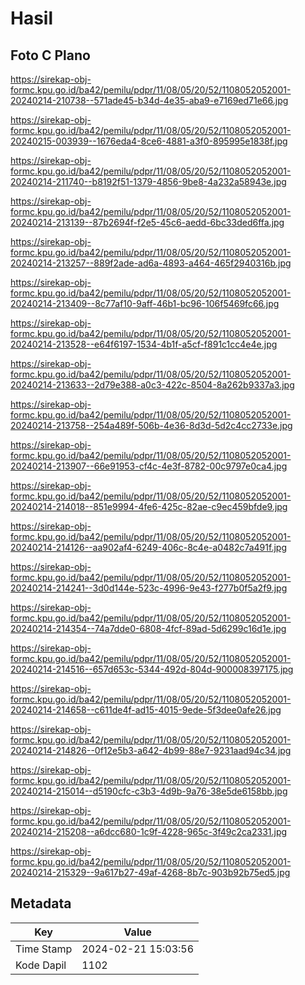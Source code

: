 # Hasil

## Foto C Plano

https://sirekap-obj-formc.kpu.go.id/ba42/pemilu/pdpr/11/08/05/20/52/1108052052001-20240214-210738--571ade45-b34d-4e35-aba9-e7169ed71e66.jpg

https://sirekap-obj-formc.kpu.go.id/ba42/pemilu/pdpr/11/08/05/20/52/1108052052001-20240215-003939--1676eda4-8ce6-4881-a3f0-895995e1838f.jpg

https://sirekap-obj-formc.kpu.go.id/ba42/pemilu/pdpr/11/08/05/20/52/1108052052001-20240214-211740--b8192f51-1379-4856-9be8-4a232a58943e.jpg

https://sirekap-obj-formc.kpu.go.id/ba42/pemilu/pdpr/11/08/05/20/52/1108052052001-20240214-213139--87b2694f-f2e5-45c6-aedd-6bc33ded6ffa.jpg

https://sirekap-obj-formc.kpu.go.id/ba42/pemilu/pdpr/11/08/05/20/52/1108052052001-20240214-213257--889f2ade-ad6a-4893-a464-465f2940316b.jpg

https://sirekap-obj-formc.kpu.go.id/ba42/pemilu/pdpr/11/08/05/20/52/1108052052001-20240214-213409--8c77af10-9aff-46b1-bc96-106f5469fc66.jpg

https://sirekap-obj-formc.kpu.go.id/ba42/pemilu/pdpr/11/08/05/20/52/1108052052001-20240214-213528--e64f6197-1534-4b1f-a5cf-f891c1cc4e4e.jpg

https://sirekap-obj-formc.kpu.go.id/ba42/pemilu/pdpr/11/08/05/20/52/1108052052001-20240214-213633--2d79e388-a0c3-422c-8504-8a262b9337a3.jpg

https://sirekap-obj-formc.kpu.go.id/ba42/pemilu/pdpr/11/08/05/20/52/1108052052001-20240214-213758--254a489f-506b-4e36-8d3d-5d2c4cc2733e.jpg

https://sirekap-obj-formc.kpu.go.id/ba42/pemilu/pdpr/11/08/05/20/52/1108052052001-20240214-213907--66e91953-cf4c-4e3f-8782-00c9797e0ca4.jpg

https://sirekap-obj-formc.kpu.go.id/ba42/pemilu/pdpr/11/08/05/20/52/1108052052001-20240214-214018--851e9994-4fe6-425c-82ae-c9ec459bfde9.jpg

https://sirekap-obj-formc.kpu.go.id/ba42/pemilu/pdpr/11/08/05/20/52/1108052052001-20240214-214126--aa902af4-6249-406c-8c4e-a0482c7a491f.jpg

https://sirekap-obj-formc.kpu.go.id/ba42/pemilu/pdpr/11/08/05/20/52/1108052052001-20240214-214241--3d0d144e-523c-4996-9e43-f277b0f5a2f9.jpg

https://sirekap-obj-formc.kpu.go.id/ba42/pemilu/pdpr/11/08/05/20/52/1108052052001-20240214-214354--74a7dde0-6808-4fcf-89ad-5d6299c16d1e.jpg

https://sirekap-obj-formc.kpu.go.id/ba42/pemilu/pdpr/11/08/05/20/52/1108052052001-20240214-214516--657d653c-5344-492d-804d-900008397175.jpg

https://sirekap-obj-formc.kpu.go.id/ba42/pemilu/pdpr/11/08/05/20/52/1108052052001-20240214-214658--c611de4f-ad15-4015-9ede-5f3dee0afe26.jpg

https://sirekap-obj-formc.kpu.go.id/ba42/pemilu/pdpr/11/08/05/20/52/1108052052001-20240214-214826--0f12e5b3-a642-4b99-88e7-9231aad94c34.jpg

https://sirekap-obj-formc.kpu.go.id/ba42/pemilu/pdpr/11/08/05/20/52/1108052052001-20240214-215014--d5190cfc-c3b3-4d9b-9a76-38e5de6158bb.jpg

https://sirekap-obj-formc.kpu.go.id/ba42/pemilu/pdpr/11/08/05/20/52/1108052052001-20240214-215208--a6dcc680-1c9f-4228-965c-3f49c2ca2331.jpg

https://sirekap-obj-formc.kpu.go.id/ba42/pemilu/pdpr/11/08/05/20/52/1108052052001-20240214-215329--9a617b27-49af-4268-8b7c-903b92b75ed5.jpg


## Metadata

| Key        | Value               |
| ---------- | ------------------- |
| Time Stamp | 2024-02-21 15:03:56 |
| Kode Dapil | 1102                |



